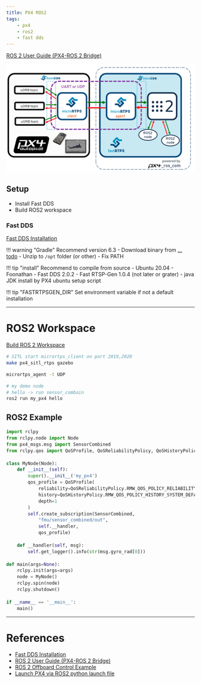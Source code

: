 ```yaml
---
title: PX4 ROS2
tags:
    - px4
    - ros2
    - fast dds
---
```


[ROS 2 User Guide (PX4-ROS 2 Bridge)](https://docs.px4.io/master/en/ros/ros2_comm.html#build-ros-2-workspace)

![](/images/px_ros2_bridge.png)

## Setup
- Install Fast DDS
- Build ROS2 workspace

### Fast DDS
[Fast DDS Installation](https://docs.px4.io/master/en/dev_setup/fast-dds-installation.html)

!!! warning "Gradle"
    Recommend version 6.3
    - Download binary from [... todo]()
    - Unzip to `/opt` folder (or other)
    - Fix PATH

!!! tip "install"
    Recommend to compile from source
    - Ubuntu 20.04
      - Foonathan 
      - Fast DDS 2.0.2
      - Fast RTSP-Gen 1.0.4 (not later or grater)
      - java JDK install by PX4 ubuntu setup script

!!! tip "FASTRTPSGEN_DIR"
    Set environment variable if not a default installation

---

# ROS2 Workspace
[Build ROS 2 Workspace](https://docs.px4.io/master/en/ros/ros2_comm.html#build-ros-2-workspace)

```bash title="Terminal 1"
# SITL start micrortps_client on port 2019,2020
make px4_sitl_rtps gazebo
```

```bash title="Terminal2"
micrortps_agent -t UDP
```


```bash title="Terminal3"
# my demo node
# hello -> run sensor_combain
ros2 run my_px4 hello 
```

## ROS2 Example

```python
import rclpy
from rclpy.node import Node
from px4_msgs.msg import SensorCombined
from rclpy.qos import QoSProfile, QoSReliabilityPolicy, QoSHistoryPolicy

class MyNode(Node):
    def __init__(self):
        super().__init__('my_px4')
        qos_profile = QoSProfile(
            reliability=QoSReliabilityPolicy.RMW_QOS_POLICY_RELIABILITY_RELIABLE,
            history=QoSHistoryPolicy.RMW_QOS_POLICY_HISTORY_SYSTEM_DEFAULT,
            depth=1
        )
        self.create_subscription(SensorCombined,
            "fmu/sensor_combined/out",
            self.__handler,
            qos_profile)

    def __handler(self, msg):
        self.get_logger().info(str(msg.gyro_rad[0]))

def main(args=None):
    rclpy.init(args=args)
    node = MyNode()
    rclpy.spin(node)
    rclpy.shutdown()

if __name__ == '__main__':
    main()
```

---

# References
- [Fast DDS Installation](https://docs.px4.io/master/en/dev_setup/fast-dds-installation.html)
- [ROS 2 User Guide (PX4-ROS 2 Bridge)](https://docs.px4.io/master/en/ros/ros2_comm.html#build-ros-2-workspace)
- [ROS 2 Offboard Control Example](https://docs.px4.io/master/en/ros/ros2_offboard_control.html)
- [Launch PX4 via ROS2 python launch file](https://discuss.px4.io/t/launch-px4-via-ros2-python-launch-file/20370/13)
     
     
     